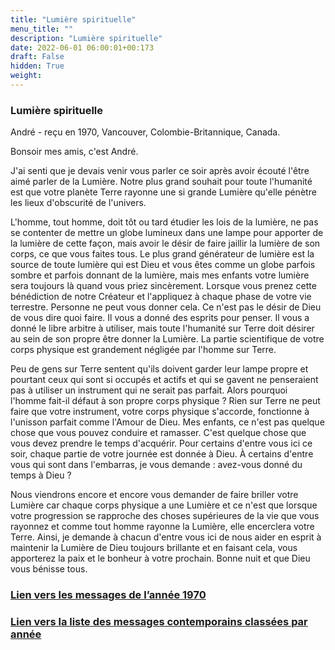 ```yaml
---
title: "Lumière spirituelle"
menu_title: ""
description: "Lumière spirituelle"
date: 2022-06-01 06:00:01+00:173
draft: False
hidden: True
weight:
---
```

### Lumière spirituelle

André - reçu en 1970, Vancouver, Colombie-Britannique, Canada.

Bonsoir mes amis, c'est André.

J'ai senti que je devais venir vous parler ce soir après avoir écouté l'être aimé parler de la Lumière. Notre plus grand souhait pour toute l'humanité est que votre planète Terre rayonne une si grande Lumière qu'elle pénètre les lieux d'obscurité de l'univers.

L'homme, tout homme, doit tôt ou tard étudier les lois de la lumière, ne pas se contenter de mettre un globe lumineux dans une lampe pour apporter de la lumière de cette façon, mais avoir le désir de faire jaillir la lumière de son corps, ce que vous faites tous. Le plus grand générateur de lumière est la source de toute lumière qui est Dieu et vous êtes comme un globe parfois sombre et parfois donnant de la lumière, mais mes enfants votre lumière sera toujours là quand vous priez sincèrement. Lorsque vous prenez cette bénédiction de notre Créateur et l'appliquez à chaque phase de votre vie terrestre. Personne ne peut vous donner cela. Ce n'est pas le désir de Dieu de vous dire quoi faire. Il vous a donné des esprits pour penser. Il vous a donné le libre arbitre à utiliser, mais toute l'humanité sur Terre doit désirer au sein de son propre être donner la Lumière. La partie scientifique de votre corps physique est grandement négligée par l'homme sur Terre.

Peu de gens sur Terre sentent qu'ils doivent garder leur lampe propre et pourtant ceux qui sont si occupés et actifs et qui se gavent ne penseraient pas à utiliser un instrument qui ne serait pas parfait. Alors pourquoi l'homme fait-il défaut à son propre corps physique ? Rien sur Terre ne peut faire que votre instrument, votre corps physique s'accorde, fonctionne à l'unisson parfait comme l'Amour de Dieu. Mes enfants, ce n'est pas quelque chose que vous pouvez conduire et ramasser. C'est quelque chose que vous devez prendre le temps d'acquérir. Pour certains d'entre vous ici ce soir, chaque partie de votre journée est donnée à Dieu. À certains d'entre vous qui sont dans l'embarras, je vous demande : avez-vous donné du temps à Dieu ?

Nous viendrons encore et encore vous demander de faire briller votre Lumière car chaque corps physique a une Lumière et ce n'est que lorsque votre progression se rapproche des choses supérieures de la vie que vous rayonnez et comme tout homme rayonne la Lumière, elle encerclera votre Terre. Ainsi, je demande à chacun d'entre vous ici de nous aider en esprit à maintenir la Lumière de Dieu toujours brillante et en faisant cela, vous apporterez la paix et le bonheur à votre prochain. Bonne nuit et que Dieu vous bénisse tous.




### [**Lien vers les messages de l’année 1970**](/fr-contemporary-messages/fr-contemporary-messages-by-date-order/fr-contemporary-messages-1970/)

### [**Lien vers la liste des messages contemporains classées par année**](/fr-contemporary-messages/fr-contemporary-messages-by-date-order/)

